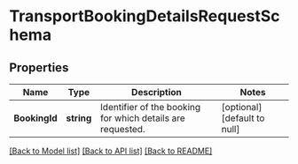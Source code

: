 # TransportBookingDetailsRequestSchema

## Properties
Name | Type | Description | Notes
------------ | ------------- | ------------- | -------------
**BookingId** | **string** | Identifier of the booking for which details are requested. | [optional] [default to null]

[[Back to Model list]](../README.md#documentation-for-models) [[Back to API list]](../README.md#documentation-for-api-endpoints) [[Back to README]](../README.md)

